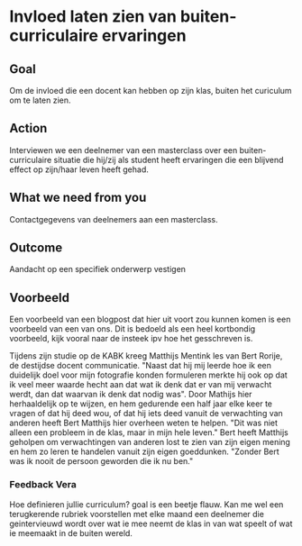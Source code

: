 # Invloed laten zien van buiten-curriculaire ervaringen

## Goal

Om de invloed die een docent kan hebben op zijn klas, buiten het curiculum om te laten zien.

## Action

Interviewen we een deelnemer van een masterclass over een buiten-curriculaire situatie die hij/zij als student heeft ervaringen die een blijvend effect op zijn/haar leven heeft gehad.

## What we need from you

Contactgegevens van deelnemers aan een masterclass.

## Outcome

Aandacht op een specifiek onderwerp vestigen

## Voorbeeld
Een voorbeeld van een blogpost dat hier uit voort zou kunnen komen is een voorbeeld van een van ons. Dit is bedoeld als een heel kortbondig voorbeeld, kijk vooral naar de insteek ipv hoe het gesschreven is.

Tijdens zijn studie op de KABK kreeg Matthijs Mentink les van Bert Rorije, de destijdse docent communicatie. "Naast dat hij mij leerde hoe ik een duidelijk doel voor mijn fotografie konden formuleren merkte hij ook op dat ik veel meer waarde hecht aan dat wat ik denk dat er van mij verwacht werdt, dan dat waarvan ik denk dat nodig was".  Door Mathijs hier herhaaldelijk op te wijzen, en hem gedurende een half jaar elke keer te vragen of dat hij deed wou, of dat hij iets deed vanuit de verwachting van anderen heeft Bert Matthijs hier overheen weten te helpen. "Dit was niet alleen een probleem in de klas, maar in mijn hele leven." Bert heeft Matthijs geholpen om verwachtingen van anderen lost te zien van zijn eigen mening en hem zo leren te handelen vanuit zijn eigen goeddunken. "Zonder Bert was ik nooit de persoon geworden die ik nu ben."

### Feedback Vera
Hoe definieren jullie curriculum? goal is een beetje flauw. Kan me wel een terugkerende rubriek voorstellen met elke maand een deelnemer die geintervieuwd wordt over wat ie mee neemt de klas in van wat speelt of wat ie meemaakt in de buiten wereld.
